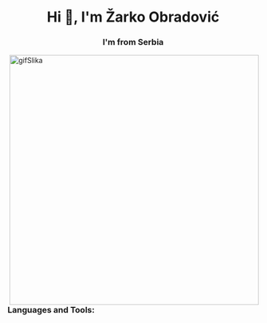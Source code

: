 <h1 align="center">Hi 👋, I'm Žarko Obradović</h1>
<h3 align="center">I'm from Serbia</h3>


<p align="left">
</p>

<img align="right" alt="gifSlika" width="500" src="https://c.tenor.com/NOYF3f82b_gAAAAC/programmer.gif">

<h3 align="left">Languages and Tools:</h3> 


